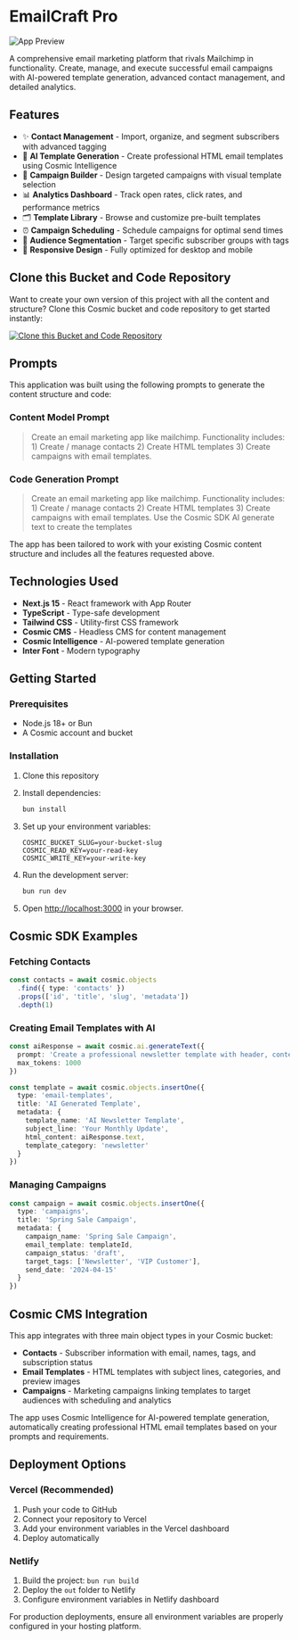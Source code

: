 # EmailCraft Pro

![App Preview](https://images.unsplash.com/photo-1596526131083-e8c633c948d2?w=1200&h=300&fit=crop&auto=format)

A comprehensive email marketing platform that rivals Mailchimp in functionality. Create, manage, and execute successful email campaigns with AI-powered template generation, advanced contact management, and detailed analytics.

## Features

- ✨ **Contact Management** - Import, organize, and segment subscribers with advanced tagging
- 🎨 **AI Template Generation** - Create professional HTML email templates using Cosmic Intelligence
- 📮 **Campaign Builder** - Design targeted campaigns with visual template selection
- 📊 **Analytics Dashboard** - Track open rates, click rates, and performance metrics
- 🗂️ **Template Library** - Browse and customize pre-built templates
- ⏰ **Campaign Scheduling** - Schedule campaigns for optimal send times
- 🎯 **Audience Segmentation** - Target specific subscriber groups with tags
- 📱 **Responsive Design** - Fully optimized for desktop and mobile

## Clone this Bucket and Code Repository

Want to create your own version of this project with all the content and structure? Clone this Cosmic bucket and code repository to get started instantly:

[![Clone this Bucket and Code Repository](https://img.shields.io/badge/Clone%20this%20Bucket-29abe2?style=for-the-badge&logo=cosmic&logoColor=white)](https://app.cosmic-staging.com/projects/new?clone_bucket=68a21e36b858141f9791a22b&clone_repository=68a2208ab858141f9791a241)

## Prompts

This application was built using the following prompts to generate the content structure and code:

### Content Model Prompt

> Create an email marketing app like mailchimp. Functionality includes: 1) Create / manage contacts 2) Create HTML templates 3) Create campaigns with email templates.

### Code Generation Prompt

> Create an email marketing app like mailchimp. Functionality includes: 1) Create / manage contacts 2) Create HTML templates 3) Create campaigns with email templates. Use the Cosmic SDK AI generate text to create the templates

The app has been tailored to work with your existing Cosmic content structure and includes all the features requested above.

## Technologies Used

- **Next.js 15** - React framework with App Router
- **TypeScript** - Type-safe development
- **Tailwind CSS** - Utility-first CSS framework
- **Cosmic CMS** - Headless CMS for content management
- **Cosmic Intelligence** - AI-powered template generation
- **Inter Font** - Modern typography

## Getting Started

### Prerequisites

- Node.js 18+ or Bun
- A Cosmic account and bucket

### Installation

1. Clone this repository
2. Install dependencies:
   ```bash
   bun install
   ```

3. Set up your environment variables:
   ```env
   COSMIC_BUCKET_SLUG=your-bucket-slug
   COSMIC_READ_KEY=your-read-key
   COSMIC_WRITE_KEY=your-write-key
   ```

4. Run the development server:
   ```bash
   bun run dev
   ```

5. Open [http://localhost:3000](http://localhost:3000) in your browser.

## Cosmic SDK Examples

### Fetching Contacts
```typescript
const contacts = await cosmic.objects
  .find({ type: 'contacts' })
  .props(['id', 'title', 'slug', 'metadata'])
  .depth(1)
```

### Creating Email Templates with AI
```typescript
const aiResponse = await cosmic.ai.generateText({
  prompt: 'Create a professional newsletter template with header, content sections, and footer',
  max_tokens: 1000
})

const template = await cosmic.objects.insertOne({
  type: 'email-templates',
  title: 'AI Generated Template',
  metadata: {
    template_name: 'AI Newsletter Template',
    subject_line: 'Your Monthly Update',
    html_content: aiResponse.text,
    template_category: 'newsletter'
  }
})
```

### Managing Campaigns
```typescript
const campaign = await cosmic.objects.insertOne({
  type: 'campaigns',
  title: 'Spring Sale Campaign',
  metadata: {
    campaign_name: 'Spring Sale Campaign',
    email_template: templateId,
    campaign_status: 'draft',
    target_tags: ['Newsletter', 'VIP Customer'],
    send_date: '2024-04-15'
  }
})
```

## Cosmic CMS Integration

This app integrates with three main object types in your Cosmic bucket:

- **Contacts** - Subscriber information with email, names, tags, and subscription status
- **Email Templates** - HTML templates with subject lines, categories, and preview images
- **Campaigns** - Marketing campaigns linking templates to target audiences with scheduling and analytics

The app uses Cosmic Intelligence for AI-powered template generation, automatically creating professional HTML email templates based on your prompts and requirements.

## Deployment Options

### Vercel (Recommended)
1. Push your code to GitHub
2. Connect your repository to Vercel
3. Add your environment variables in the Vercel dashboard
4. Deploy automatically

### Netlify
1. Build the project: `bun run build`
2. Deploy the `out` folder to Netlify
3. Configure environment variables in Netlify dashboard

For production deployments, ensure all environment variables are properly configured in your hosting platform.

<!-- README_END -->